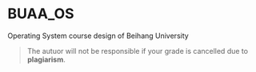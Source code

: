 # BUAA_OS
Operating System course design of Beihang University
> The autuor will not be responsible if your grade is cancelled due to **plagiarism**.

